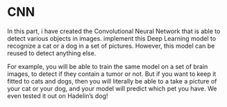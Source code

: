 # CNN
In this part, i have created the Convolutional Neural Network that is able to detect various objects in images. implement this Deep Learning model to recognize a cat or a dog in a set of pictures. However, this model can be reused to detect anything else. 

For example, you will be able to train the same model on a set of brain images, to detect if they contain a tumor or not. But if you want to keep it fitted to cats and dogs, then you will literally be able to a take a picture of your cat or your dog, and your model will predict which pet you have. We even tested it out on Hadelin’s dog! 
